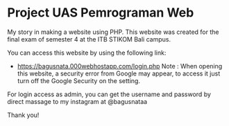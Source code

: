 # Project UAS Pemrograman Web

My story in making a website using PHP. This website was created for the final exam of semester 4 at the ITB STIKOM Bali campus.

You can access this website by using the following link:
  - https://bagusnata.000webhostapp.com/login.php
Note : When opening this website, a security error from Google may appear, to access it just turn off the Google Security on the setting.

For login access as admin, you can get the username and password by direct massage to my instagram at @bagusnataa

Thank you!
